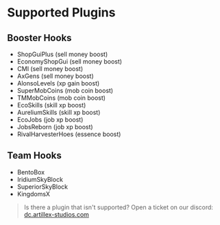 # Supported Plugins

## Booster Hooks
* ShopGuiPlus (sell money boost)
* EconomyShopGui (sell money boost)
* CMI (sell money boost)
* AxGens (sell money boost)
* AlonsoLevels (xp gain boost)
* SuperMobCoins (mob coin boost)
* TMMobCoins (mob coin boost)
* EcoSkills (skill xp boost)
* AureliumSkills (skill xp boost)
* EcoJobs (job xp boost)
* JobsReborn (job xp boost)
* RivalHarvesterHoes (essence boost)

## Team Hooks
* BentoBox
* IridiumSkyBlock
* SuperiorSkyBlock
* KingdomsX

> Is there a plugin that isn't supported? Open a ticket on our discord:
<font color="#1f67ff">[dc.artillex-studios.com](https://dc.artillex-studios.com/)</font>
